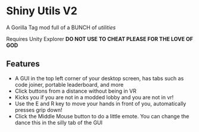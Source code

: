 # Shiny Utils V2
A Gorilla Tag mod full of a BUNCH of *utilities*

Requires Unity Explorer **DO NOT USE TO CHEAT PLEASE FOR THE LOVE OF GOD**

## Features
* A GUI in the top left corner of your desktop screen, has tabs such as code joiner, portable leaderboard, and more
* Click buttons from a distance without being in VR
* Kicks you if you are not in a modded lobby and you are not in vr!
* Use the E and R key to move your hands in front of you, automatically presses grip down!
* Click the Middle Mouse button to do a little emote. You can change the dance this in the silly tab of the GUI

